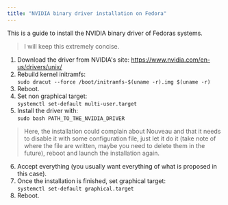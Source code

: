 ```yaml
---
title: "NVIDIA binary driver installation on Fedora"
---
```


This is a guide to install the NVIDIA binary driver of Fedoras systems.  
> I will keep this extremely concise.  

1. Download the driver from NVIDIA's site: https://www.nvidia.com/en-us/drivers/unix/
2. Rebuild kernel initramfs:  
`sudo dracut --force /boot/initramfs-$(uname -r).img $(uname -r)`  
3. Reboot.
4. Set non graphical target:  
`systemctl set-default multi-user.target`  
5. Install the driver with:  
`sudo bash PATH_TO_THE_NVIDIA_DRIVER`  
> Here, the installation could complain about Nouveau and that it needs to disable it with some configuration file, just let it do it (take note of where the file are written, maybe you need to delete them in the future), reboot and launch the installation again.
6. Accept everything (you usually want everything of what is proposed in this case).
7. Once the installation is finished, set graphical target:  
`systemctl set-default graphical.target`  
8. Reboot.

